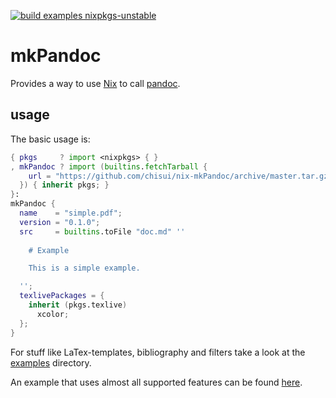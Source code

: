 [![build examples nixpkgs-unstable](https://github.com/chisui/nix-mkPandoc/actions/workflows/buildExamples.yml/badge.svg)](https://github.com/chisui/nix-mkPandoc/actions/workflows/buildExamples.yml)


# mkPandoc 

Provides a way to use [Nix](https://nixos.org/nix/) to call [pandoc](https://github.com/jgm/pandoc).

## usage

The basic usage is:

```nix
{ pkgs     ? import <nixpkgs> { }
, mkPandoc ? import (builtins.fetchTarball {
    url = "https://github.com/chisui/nix-mkPandoc/archive/master.tar.gz";
  }) { inherit pkgs; }
}:
mkPandoc {
  name    = "simple.pdf";
  version = "0.1.0";
  src     = builtins.toFile "doc.md" ''
    
    # Example

    This is a simple example.

  '';
  texlivePackages = {
    inherit (pkgs.texlive)
      xcolor;
  };
}
```

For stuff like LaTex-templates, bibliography and filters take a look at the [examples](./examples/) directory.

An example that uses almost all supported features can be found [here](https://github.com/chisui/dakka/blob/master/thesis/default.nix).

